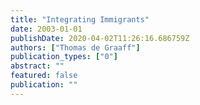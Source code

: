 ```yaml
---
title: "Integrating Immigrants"
date: 2003-01-01
publishDate: 2020-04-02T11:26:16.686759Z
authors: ["Thomas de Graaff"]
publication_types: ["0"]
abstract: ""
featured: false
publication: ""
---
```



